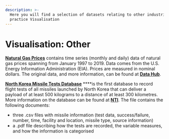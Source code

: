 ```yaml
---
description: >-
  Here you will find a selection of datasets relating to other industries to
  practice Visualisation
---
```


# Visualisation: Other

[**Natural Gas Prices**](https://github.com/MaurissaCM/Decoded-DA-Datastore/raw/master/data/naturalgas_prices.zip) contains time series \(monthly and daily\) data of natural gas prices spanning from January 1997 to 2019. Data comes from the U.S. Energy Information Administration \(EIA\). Prices are measured in nominal dollars. The original data, and more information, can be found at [**Data Hub**](https://datahub.io/core/natural-gas). 

[**North Korea Missile Tests Database**](https://github.com/MaurissaCM/Decoded-DA-Datastore/raw/master/data/North%20Korea%20Missile%20Tests.zip) ****is the first database to record flight tests of all missiles launched by North Korea that can deliver a payload of at least 500 kilograms to a distance of at least 300 kilometres. More information on the database can be found at [**NTI**](https://www.nti.org/analysis/articles/cns-north-korea-missile-test-database/). The file contains the following documents:

* three .csv files with missile information \(test data, success/failure, number, time, facility and location, missile type, source information\)
* a .pdf file describing how the tests are recorded, the variable measures, and how the information is categorised

